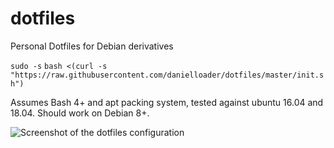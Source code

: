 # dotfiles
Personal Dotfiles for Debian derivatives 

`sudo -s`
`bash <(curl -s "https://raw.githubusercontent.com/danielloader/dotfiles/master/init.sh")`


Assumes Bash 4+ and apt packing system, tested against ubuntu 16.04 and 18.04. 
Should work on Debian 8+.

![Screenshot of the dotfiles configuration](https://i.imgur.com/gdz9ptm.png "Screenshot")
